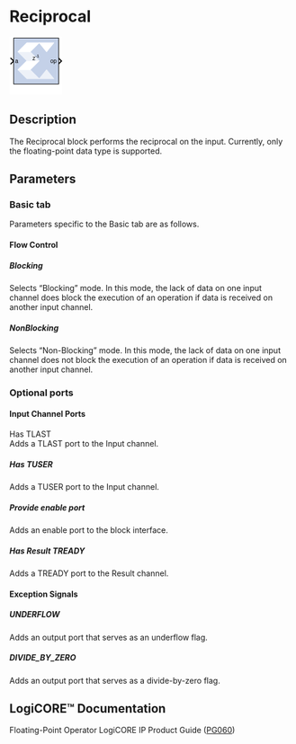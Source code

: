 # Reciprocal

![](./Images/block.png)

## Description
The Reciprocal block performs the reciprocal on the input.
Currently, only the floating-point data type is supported.

## Parameters

### Basic tab  
Parameters specific to the Basic tab are as follows.

#### Flow Control  
##### Blocking  
Selects “Blocking” mode. In this mode, the lack of data on one input
channel does block the execution of an operation if data is received on
another input channel.

##### NonBlocking  
Selects “Non-Blocking” mode. In this mode, the lack of data on one input
channel does not block the execution of an operation if data is received
on another input channel.

### Optional ports  
#### Input Channel Ports  
Has TLAST  
Adds a TLAST port to the Input channel.

##### Has TUSER  
Adds a TUSER port to the Input channel.

##### Provide enable port  
Adds an enable port to the block interface.

##### Has Result TREADY  
Adds a TREADY port to the Result channel.

#### Exception Signals  
##### UNDERFLOW  
Adds an output port that serves as an underflow flag.

##### DIVIDE_BY_ZERO  
Adds an output port that serves as a divide-by-zero flag.

## LogiCORE™ Documentation

Floating-Point Operator LogiCORE IP Product Guide
([PG060](https://docs.xilinx.com/access/sources/ud/document?isLatest=true&url=pg060-floating-point&ft:locale=en-US))
